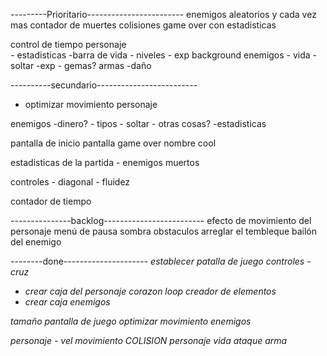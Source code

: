 ---------Prioritario------------------------
enemigos aleatorios y cada vez mas
contador de muertes
colisiones
game over con estadisticas



control de tiempo
personaje  
    - estadisticas
             -barra de vida
    - niveles
    - exp
background
enemigos
    - vida
    - soltar 
        -exp
            - gemas?
    armas
        -daño

        
----------secundario-------------------------
 - optimizar movimiento personaje 

enemigos
    -dinero?
    - tipos
    - soltar
        - otras cosas?
    -estadisticas   
    

pantalla de inicio
pantalla game over
nombre cool

estadisticas de la partida
    - enemigos muertos

controles
    - diagonal
    - fluidez


contador de tiempo

---------------backlog-------------------------
efecto de movimiento del personaje
menú de pausa
sombra
obstaculos
arreglar el tembleque bailón del enemigo





--------done---------------------
*establecer patalla de juego*
*controles*
    *- cruz*
- *crear caja del personaje*
*corazon loop*
*creador de elementos*
- *crear caja enemigos*

*tamaño pantalla de juego*
 *optimizar movimiento enemigos*

 *personaje - vel movimiento*
 *COLISION*
 *personaje vida*
 *ataque arma*